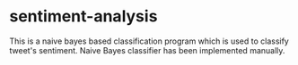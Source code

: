 # sentiment-analysis
This is a naive bayes based classification program which is used to classify tweet's sentiment. Naive Bayes classifier has been implemented manually.
